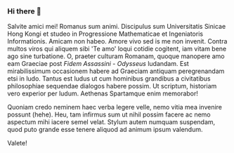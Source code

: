 ### Hi there 👋

Salvite amici mei! Romanus sum animi. Discipulus sum Universitatis Sinicae Hong Kongi et studeo in Progressione Mathematicae et Ingeniatoris Informationis. Amicam non habeo. Amore vivo sed is me non invenit. Contra multos viros qui aliquem sibi 'Te amo' loqui cotidie cogitent, iam vitam bene ago sine turbatione. O, praeter culturam Romanam, quoque manopere amo eam Graeciae post *Fidem Assassini - Odysseus* ludandam. Est mirabilissimum occasionem habere ad Graeciam antiquam peregrenandam etsi in ludo. Tantus est ludus ut cum hominibus grandibus a civitatibus philosophiae sequendae dialogos habere possim. Ut scriptum, historiam vero experior per ludum. Aethenas Spartamque enim memorabor!

Quoniam credo neminem haec verba legere velle, nemo vitia mea invenire possunt (hehe). Heu, tam infirmus sum ut nihil possim facere ac nemo aspectum mihi iacere semel velat. Stylum autem numquam suspendam, quod puto grande esse tenere aliquod ad animum ipsum valendum.

Valete!